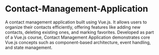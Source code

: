 # Contact-Management-Application


A contact management application built using Vue.js. It allows users to organize their contacts efficiently, offering features like adding new contacts, deleting existing ones, and marking favorites. Developed as part of a Vue.js course, Contact Management Application demonstrates core Vue.js concepts such as component-based architecture, event handling, and state management.



